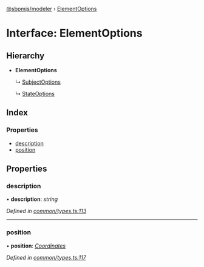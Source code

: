 [@sbpmjs/modeler](../README.md) › [ElementOptions](elementoptions.md)

# Interface: ElementOptions

## Hierarchy

* **ElementOptions**

  ↳ [SubjectOptions](subjectoptions.md)

  ↳ [StateOptions](stateoptions.md)

## Index

### Properties

* [description](elementoptions.md#description)
* [position](elementoptions.md#position)

## Properties

###  description

• **description**: *string*

*Defined in [common/types.ts:113](https://github.com/mkolodiy/sbpmjs/blob/51ad125/packages/sbpm-modeler/lib/common/types.ts#L113)*

___

###  position

• **position**: *[Coordinates](coordinates.md)*

*Defined in [common/types.ts:117](https://github.com/mkolodiy/sbpmjs/blob/51ad125/packages/sbpm-modeler/lib/common/types.ts#L117)*
